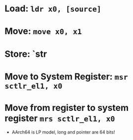 # Load: `ldr x0, [source]`
# Move: `move x0, x1`
# Store: `str 
# Move to System Register: `msr sctlr_el1, x0`
# Move from register to system register `mrs sctlr_el1, x0`

- AArch64 is LP model, long and pointer are 64 bits!